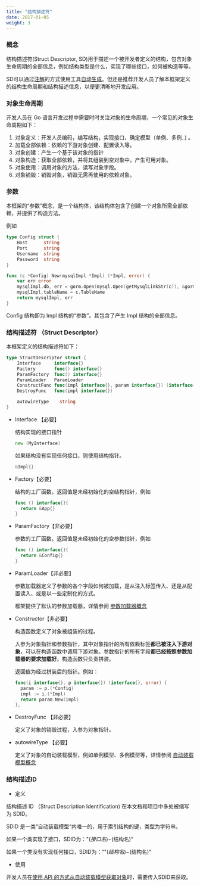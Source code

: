 ```yaml
---
title: "结构描述符"
date: 2017-01-05
weight: 3
---
```


### 概念

结构描述符(Struct Descriptor, SD)用于描述一个被开发者定义的结构，包含对象生命周期的全部信息，例如结构类型是什么，实现了哪些接口，如何被构造等等。

SD可以通过[注解](/cn/docs/concept/annotation)的方式使用工具[自动生成](/cn/docs/reference/ioc-go-cli/#结构注解)。但还是推荐开发人员了解本框架定义的结构生命周期和结构描述信息，以便更清晰地开发应用。

### 对象生命周期

开发人员在 Go 语言开发过程中需要时时关注对象的生命周期，一个常见的对象生命周期如下：

1. 对象定义：开发人员编码，编写结构，实现接口，确定模型（单例、多例..) 。
2. 加载全部依赖：依赖的下游对象创建、配置读入等。
3. 对象创建：产生一个基于该对象的指针
4. 对象构造：获取全部依赖，并将其组装到空对象中，产生可用对象。
5. 对象使用：调用对象的方法，读写对象字段。
6. 对象销毁：销毁对象，销毁无需再使用的依赖对象。

### 参数

本框架的“参数”概念，是一个结构体，该结构体包含了创建一个对象所需全部依赖，并提供了构造方法。

例如

```go
type Config struct {
	Host      string
	Port      string
	Username  string
	Password  string
}

func (c *Config) New(mysqlImpl *Impl) (*Impl, error) {
	var err error
	mysqlImpl.db, err = gorm.Open(mysql.Open(getMysqlLinkStr(c)), &gorm.Config{})
	mysqlImpl.tableName = c.TableName
	return mysqlImpl, err
}
```

Config 结构即为 Impl 结构的“参数”。其包含了产生 Impl 结构的全部信息。

### 结构描述符 （Struct Descriptor）

本框架定义的结构描述符如下：

```go
type StructDescriptor struct {
	Interface     interface{}
	Factory       func() interface{} 
	ParamFactory  func() interface{}
	ParamLoader   ParamLoader
	ConstructFunc func(impl interface{}, param interface{}) (interface{}, error)
	DestroyFunc   func(impl interface{})

	autowireType    string
}
```

- Interface 【必要】

  结构实现的接口指针

  ```go
  new (MyInterface)
  ```

  如果结构没有实现任何接口，则使用结构指针。

  ```go
  &Impl{}
  ```

- Factory【必要】

  结构的工厂函数，返回值是未经初始化的空结构指针，例如 

  ```go
  func () interface{}{
  	return &App{}
  }
  ```

- ParamFactory【非必要】

  参数的工厂函数，返回值是未经初始化的空参数指针，例如 

  ```go
  func () interface{}{
  	return &Config{}
  }
  ```

- ParamLoader【非必要】

  参数加载器定义了参数的各个字段如何被加载，是从注入标签传入、还是从配置读入、或是以一些定制化的方式。

  框架提供了默认的参数加载器，详情参阅 [参数加载器概念](/cn/docs/concept/param_loader) 

- Constructor【非必要】

  构造函数定义了对象被组装的过程。

  入参为对象指针和参数指针，其中对象指针的所有依赖标签**都已被注入下游对象**，可以在构造函数中调用下游对象。参数指针的所有字段**都已经按照参数加载器的要求加载好**。构造函数只负责拼装。

  返回值为经过拼装后的指针。例如：

  ```go
  func(i interface{}, p interface{}) (interface{}, error) {
    param := p.(*Config)
    impl := i.(*Impl)
    return param.New(impl)
  },
  ```

- DestroyFunc 【非必要】

  定义了对象的销毁过程，入参为对象指针。

- autowireType 【必要】

  定义了对象的自动装载模型，例如单例模型、多例模型等，详情参阅 [自动装载模型概念](/cn/docs/concept/autowire)

### 结构描述ID

- 定义

结构描述 ID （Struct Description Identification) 在本文档和项目中多处被缩写为 SDID。

SDID 是一类“自动装载模型“内唯一的，用于索引结构的键，类型为字符串。

如果一个类实现了接口，SDID为："$(接口名)-$(结构名)“

如果一个类没有实现任何接口，SDID为：“"$(结构名)-$(结构名)“

- 使用

开发人员在[使用 API 的方式从自动装载模型获取对象](/cn/docs/examples/api)时，需要传入SDID来获取。

